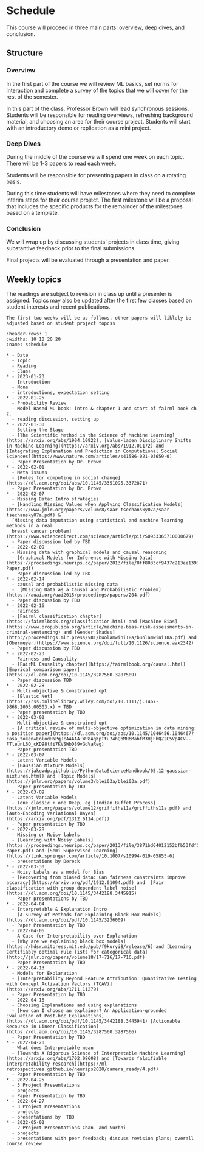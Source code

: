 # Schedule



This course will proceed in three main parts: overview, deep dives, and conclusion.

## Structure

### Overview

In the first part of the course we will review ML basics, set norms for interaction and complete a survey of the topics that we will cover for the rest of the semester.  

In this part of the class, Professor Brown will lead synchronous sessions.  Students will be responsible for reading overviews, refreshing background material, and choosing an area for their course project. Students will start with an introductory demo or replication as a mini project.

### Deep Dives

During the middle of the course we will spend one week on each topic. There will be 1-3 papers to read each week.

Students will be responsible for presenting papers in class on a rotating basis.

During this time students will have milestones where they need to complete interim steps for their course project. The first milestone will be a proposal that includes the specific products for the remainder of the milestones based on a template.  


### Conclusion

<!-- In the end of the course, we will focus on integrating ideas across multiple topics. -->

We will wrap up by discussing students' projects in class time, giving substantive feedback prior to the final submissions.

Final projects will be evaluated through a presentation and paper.


## Weekly topics

The readings are subject to revision in class up until a presenter is assigned.
Topics may also be updated after the first few classes based on student interests
and recent publications.

```{warning}
The first two weeks will be as follows, other papers will liklely be adjusted based on student project topcss
```

``````{list-table} Schedule
:header-rows: 1
:widths: 10 10 20 20
:name: schedule

* - Date
  - Topic
  - Reading
  - Class
* - 2023-01-23
  - Introduction
  - None
  - introductions, expectation setting
* - 2022-01-25
  - Probability Review
  - Model Based ML book: intro & chapter 1 and start of fairml book ch 2.
  - reading discussion, setting up
* - 2022-01-30
  - Setting the Stage
  - [The Scientific Method in the Science of Machine Learning](https://arxiv.org/abs/1904.10922), [Value-laden Disciplinary Shifts in Machine Learning](https://arxiv.org/abs/1912.01172) and [Integrating Explanation and Prediction in Computational Social Sciences](https://www.nature.com/articles/s41586-021-03659-0) 
  - Paper Presentation by Dr. Brown
* - 2022-02-01
  - Meta issues
  - [Roles for computing in social change](https://dl.acm.org/doi/abs/10.1145/3351095.3372871)
  - Paper Presentation by Dr. Brown
* - 2022-02-07
  - Missing Data: Intro strategies
  - [Handling Missing Values when Applying Classification Models](https://www.jmlr.org/papers/volume8/saar-tsechansky07a/saar-tsechansky07a.pdf) &
  [Missing data imputation using statistical and machine learning methods in a real
  breast cancer problem](https://www.sciencedirect.com/science/article/pii/S0933365710000679)
  - Paper discussion led by TBD
* - 2022-02-09
  - Missing data with graphical models and causal reasoning
  - [Graphical Models for Inference with Missing Data](https://proceedings.neurips.cc/paper/2013/file/0ff8033cf9437c213ee13937b1c4c455-Paper.pdf)
  - Paper discussion led by TBD
* - 2022-02-14
  - causal and probabilistic missing data
  -  [Missing Data as a Causal and Probabilistic Problem](https://auai.org/uai2015/proceedings/papers/204.pdf)
  - Paper discussion by TBD
* - 2022-02-16
  - Fairness
  - [Fairml classification chapter](https://fairmlbook.org/classification.html) and [Machine Bias](https://www.propublica.org/article/machine-bias-risk-assessments-in-criminal-sentencing) and [Gender Shades](http://proceedings.mlr.press/v81/buolamwini18a/buolamwini18a.pdf) and [Obermeyer](https://www.science.org/doi/full/10.1126/science.aax2342)
  - Paper discussion by TBD
* - 2022-02-23
  - Fairness and Causality
  - [FairML Causality chapter](https://fairmlbook.org/causal.html) [Emprical comparison paper](https://dl.acm.org/doi/10.1145/3287560.3287589)
  - Paper discussion TBD
* - 2022-02-28
  - Multi-objective & constrained opt
  - [Elastic Net](https://rss.onlinelibrary.wiley.com/doi/10.1111/j.1467-9868.2005.00503.x) + TBD
  - Paper presentation by TBD
* - 2022-03-02
  - Multi-objective & constrained opt
  - [A critical review of multi-objective optimization in data mining: a position paper](https://dl.acm.org/doi/abs/10.1145/1046456.1046467?casa_token=EolodHNPqJcAAAAA:WP8AqKpTtu74hQbMH6MabfM3HjFbQZ2C5Vp4CV--FTleunL6O_cKD98tfi7KVSWbD89vGdVaReg)
  - Paper presentation TBD
* - 2022-03-07
  - Latent Variable Models
  - [Gaussian Mixture Models](https://jakevdp.github.io/PythonDataScienceHandbook/05.12-gaussian-mixtures.html) and [Topic Models](https://jmlr.org/papers/volume3/blei03a/blei03a.pdf)
  - Paper presentation by TBD
* - 2022-03-09
  - Latent Variable Models
  - (one classic + one Deep, eg [Indian Buffet Process](https://jmlr.org/papers/volume12/griffiths11a/griffiths11a.pdf) and [Auto-Encoding Variational Bayes](https://arxiv.org/pdf/1312.6114.pdf))
  - Paper presentation by TBD
* - 2022-03-28
  - Missing or Noisy labels
  - [Learning with Noisy Labels](https://proceedings.neurips.cc/paper/2013/file/3871bd64012152bfb53fdf04b401193f-Paper.pdf) and [Semi Supervised Learning](https://link.springer.com/article/10.1007/s10994-019-05855-6)
  - presentations by Dereck
* - 2022-03-30
  - Noisy Labels as a model for Bias
  - [Recovering from biased data: Can fairness constraints improve accuracy](https://arxiv.org/pdf/1912.01094.pdf) and  [Fair classification with group dependent label noise](https://dl.acm.org/doi/10.1145/3442188.3445915)
  - Paper presentations by TBD
* - 2022-04-04
  - Interpretable & Explanation Intro
  - [A Survey of Methods for Explaining Black Box Models](https://dl.acm.org/doi/pdf/10.1145/3236009)
  - Paper Presentation by TBD
* - 2022-04-06
  - A Case for Interpretability over Explanation
  - [Why are we explaining black box models](https://hdsr.mitpress.mit.edu/pub/f9kuryi8/release/6) and [Learning Certifiably optimal rule lists for categorical data](http://jmlr.org/papers/volume18/17-716/17-716.pdf)
  - Paper Presentation by TBD
* - 2022-04-13
  - Models for Explanation
  - [Interpretability Beyond Feature Attribution: Quantitative Testing with Concept Activation Vectors (TCAV)](https://arxiv.org/abs/1711.11279)
  - Paper Presentation by TBD
* - 2022-04-18
  - Choosing Explanations and using explanations
  - [How can I choose an explainer? An Application-grounded
Evaluation of Post-hoc Explanations](https://dl.acm.org/doi/pdf/10.1145/3442188.3445941) [Actionable Recourse in Linear Classification](https://dl.acm.org/doi/10.1145/3287560.3287566)
  - Paper Presentation by TBD
* - 2022-04-20
  - What does Interpretable mean
  - [Towards A Rigorous Science of Interpretable Machine Learning](https://arxiv.org/abs/1702.08608) and [Towards falsifiable interpretability research](https://ml-retrospectives.github.io/neurips2020/camera_ready/4.pdf)
  - Paper Presentation by TBD
* - 2022-04-25
  - 3 Project Presentations
  - projects 
  - Paper Presentation by TBD
* - 2022-04-27
  - 3 Project Presentations
  - projects
  - presentations by  TBD
* - 2022-05-02
  - 2 Project Presentations Chan  and Surbhi
  - projects
  - presentations with peer feedback; discuss revision plans; overall course review

``````


<!--
* - 2021-04-1
- What are the risks of explanations
- [Model Reconstruction from Model Explanations](https://arxiv.org/abs/1807.05185)
- Paper Presentation by -->



<!-- You can also cite references that are stored in a `bibtex` file. For example,
the following syntax: `` {cite}`holdgraf_evidence_2014` `` will render like
this: {cite}`holdgraf_evidence_2014`.





```{bibliography} references.bib
``` -->
